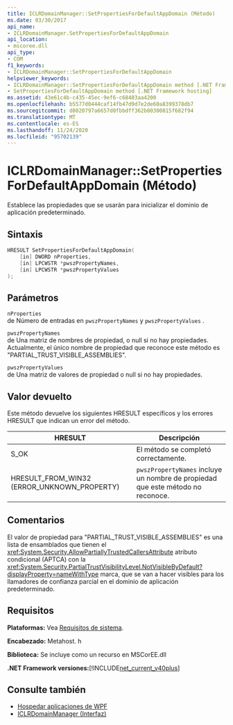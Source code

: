 ```yaml
---
title: ICLRDomainManager::SetPropertiesForDefaultAppDomain (Método)
ms.date: 03/30/2017
api_name:
- ICLRDomainManager.SetPropertiesForDefaultAppDomain
api_location:
- mscoree.dll
api_type:
- COM
f1_keywords:
- ICLRDomainManager::SetPropertiesForDefaultAppDomain
helpviewer_keywords:
- ICLRDomainManager::SetPropertiesForDefaultAppDomain method [.NET Framework hosting]
- SetPropertiesForDefaultAppDomain method [.NET Framework hosting]
ms.assetid: 43e61c4b-c435-45ec-9ef6-c68403aa4200
ms.openlocfilehash: b5577d0444caf14fb47d9d7e2de60a8399378db7
ms.sourcegitcommit: d8020797a6657d0fbbdff362b80300815f682f94
ms.translationtype: MT
ms.contentlocale: es-ES
ms.lasthandoff: 11/24/2020
ms.locfileid: "95702139"
---
```

# <a name="iclrdomainmanagersetpropertiesfordefaultappdomain-method"></a>ICLRDomainManager::SetPropertiesForDefaultAppDomain (Método)

Establece las propiedades que se usarán para inicializar el dominio de aplicación predeterminado.  
  
## <a name="syntax"></a>Sintaxis  
  
```cpp  
HRESULT SetPropertiesForDefaultAppDomain(  
    [in] DWORD nProperties,  
    [in] LPCWSTR *pwszPropertyNames,  
    [in] LPCWSTR *pwszPropertyValues  
);  
```  
  
## <a name="parameters"></a>Parámetros  

 `nProperties`  
 de Número de entradas en `pwszPropertyNames` y `pwszPropertyValues` .  
  
 `pwszPropertyNames`  
 de Una matriz de nombres de propiedad, o null si no hay propiedades. Actualmente, el único nombre de propiedad que reconoce este método es "PARTIAL_TRUST_VISIBLE_ASSEMBLIES".  
  
 `pwszPropertyValues`  
 de Una matriz de valores de propiedad o null si no hay propiedades.  
  
## <a name="return-value"></a>Valor devuelto  

 Este método devuelve los siguientes HRESULT específicos y los errores HRESULT que indican un error del método.  
  
|HRESULT|Descripción|  
|-------------|-----------------|  
|S_OK|El método se completó correctamente.|  
|HRESULT_FROM_WIN32 (ERROR_UNKNOWN_PROPERTY)|`pwszPropertyNames` incluye un nombre de propiedad que este método no reconoce.|  
  
## <a name="remarks"></a>Comentarios  

 El valor de propiedad para "PARTIAL_TRUST_VISIBLE_ASSEMBLIES" es una lista de ensamblados que tienen el <xref:System.Security.AllowPartiallyTrustedCallersAttribute> atributo condicional (APTCA) con la <xref:System.Security.PartialTrustVisibilityLevel.NotVisibleByDefault?displayProperty=nameWithType> marca, que se van a hacer visibles para los llamadores de confianza parcial en el dominio de aplicación predeterminado.  
  
## <a name="requirements"></a>Requisitos  

 **Plataformas:** Vea [Requisitos de sistema](../../get-started/system-requirements.md).  
  
 **Encabezado:** Metahost. h  
  
 **Biblioteca:** Se incluye como un recurso en MSCorEE.dll  
  
 **.NET Framework versiones:**[!INCLUDE[net_current_v40plus](../../../../includes/net-current-v40plus-md.md)]  
  
## <a name="see-also"></a>Consulte también

- [Hospedar aplicaciones de WPF](index.md)
- [ICLRDomainManager (Interfaz)](iclrdomainmanager-interface.md)
